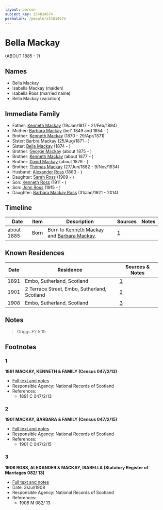 ```yaml
---
layout: person
subject_key: i54814674
permalink: /people/i54814674
---
```


# Bella Mackay
(ABOUT 1885 - ?)

## Names

* Bella Mackay
* Isabella Mackay (maiden)
* Isabella Ross (married name)
* Bella Mackay (variation)

## Immediate Family

* Father: [Kenneth Mackay](./@21362348@-kenneth-mackay-b1817-1-19-d1894-2-21.md) (19/Jan/1817 - 21/Feb/1894)
* Mother: [Barbara Mackay](./@52409786@-barbara-mackay-b1849~1854-d.md) (bet' 1849 and 1854 - )
* Brother: [Kenneth Mackay](./@32622896@-kenneth-mackay-b1870-d1871-4-29.md) (1870 - 29/Apr/1871)
* Sister: [Barbra Mackay](./@60643714@-barbra-mackay-b1871-8-25-d.md) (25/Aug/1871 - )
* Sister: [Bella Mackay](./@64376706@-bella-mackay-b1874-d.md) (1874 - )
* Brother: [George Mackay](./@46319502@-george-mackay-b1875-d.md) (about 1875 - )
* Brother: [Kenneth Mackay](./@38140776@-kenneth-mackay-b1877-d.md) (about 1877 - )
* Brother: [David Mackay](./@66349958@-david-mackay-b1879-d.md) (about 1879 - )
* Brother: [Thomas Mackay](./@5045152@-thomas-mackay-b1882-6-27-d1934-11-9.md) (27/Jun/1882 - 9/Nov/1934)
* Husband: [Alexander Ross](./@34528442@-alexander-ross-b1883-d.md) (1883 - )
* Daughter: [Sarah Ross](./@85030761@-sarah-ross-b1909-d.md) (1909 - )
* Son: [Kenneth Ross](./@31245066@-kenneth-ross-b1911-d.md) (1911 - )
* Son: [John Ross](./@99039359@-john-ross-b1915-d.md) (1915 - )
* Daughter: [Barbara Mackay Ross](./@63405204@-barbara-mackay-ross-b1921-1-31-d2014.md) (31/Jan/1921 - 2014)

## Timeline

Date | Item | Description | Sources | Notes
---|---|---|---|---
about 1885 | Born | Born to [Kenneth Mackay](./@21362348@-kenneth-mackay-b1817-1-19-d1894-2-21.md) and [Barbara Mackay](./@52409786@-barbara-mackay-b1849~1854-d.md). | [1](#1) | 

## Known Residences

Date | Residence | Sources & Notes
---|---|---
1891 | Embo, Sutherland, Scotland | [1](#1)
1901 | 2 Terrace Street, Embo, Sutherland, Scotland | [2](#2)
1908 | Embo, Sutherland, Scotland | [3](#3)

## Notes

> Griggs F2.5.10
>


## Footnotes

### 1

**1891 MACKAY, KENNETH & FAMILY (Census 047/2/13)**

* [Full text and notes](../sources/@2993134@-1891-mackay,-kenneth-&-family-census-047-2-13-.md)
* Responsible Agency: National Records of Scotland
* References: 
  * 1891 C 047/2/13

### 2

**1901 MACKAY, BARBARA & FAMILY (Census 047/2/15)**

* [Full text and notes](../sources/@9213@-1901-mackay,-barbara-&-family-census-047-2-15-.md)
* Responsible Agency: National Records of Scotland
* References: 
  * 1901 C 047/2/15

### 3

**1908 ROSS, ALEXANDER & MACKAY, ISABELLA (Statutory Register of Marriages 082/ 13)**

* [Full text and notes](../sources/@62319906@-1908-ross,-alexander-&-mackay,-isabella-statutory-register-of-marriages-082-13-.md)
* Date: 3/Jul/1908
* Responsible Agency: National Records of Scotland
* References: 
  * 1908 M 082/ 13


